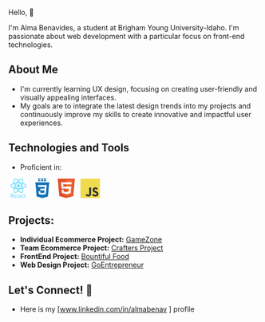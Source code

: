 Hello, 👋

I'm Alma Benavides, a student at Brigham Young University-Idaho. I'm passionate about web development with a particular focus on front-end technologies.
## About Me

- I'm currently learning UX design, focusing on creating user-friendly and visually appealing interfaces. 
- My goals are to integrate the latest design trends into my projects and continuously improve my skills to create innovative and impactful user experiences.


## Technologies and Tools

- Proficient in:
<div>
    <img src="https://github.com/devicons/devicon/blob/master/icons/react/react-original-wordmark.svg" title="React" alt="React" width="40" height="40"/>&nbsp;
    <img src="https://github.com/devicons/devicon/blob/master/icons/css3/css3-plain-wordmark.svg"  title="CSS3" alt="CSS" width="40" height="40"/>&nbsp;
    <img src="https://github.com/devicons/devicon/blob/master/icons/html5/html5-original.svg" title="HTML5" alt="HTML" width="40" height="40"/>&nbsp;
    <img src="https://github.com/devicons/devicon/blob/master/icons/javascript/javascript-original.svg" title="JavaScript" alt="JavaScript" width="40" height="40"/>&nbsp;
</div>

## Projects:
- **Individual Ecommerce Project:** [GameZone](https://gamezonewdd430.vercel.app/)
- **Team Ecommerce Project:** [Crafters Project](https://crafters-project.vercel.app/login)
- **FrontEnd Project:** [Bountiful Food](https://almabenav.github.io/wdd230/BountifulFood/)
- **Web Design Project:** [GoEntrepreneur](https://almabenav.github.io/wdd130/goentrepreneur/)
  
## Let's Connect! 🚀

- Here is my [www.linkedin.com/in/almabenav ] profile


